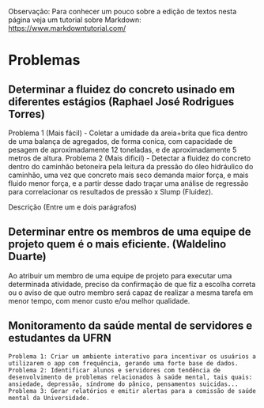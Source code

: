 Observação: Para conhecer um pouco sobre a edição de textos nesta página veja um tutorial sobre Markdown: https://www.markdowntutorial.com/  


# Problemas 


## Determinar a fluidez do concreto usinado em diferentes estágios (Raphael José Rodrigues Torres)
Problema 1 (Mais fácil) - Coletar a umidade da areia+brita que fica dentro de uma balança de agregados, de forma conica, com capacidade de pesagem de aproximadamente 12 toneladas, e de aproximadamente 5 metros de altura.
Problema 2 (Mais dificil) - Detectar a fluidez do concreto dentro do caminhão betoneira pela leitura da pressão do óleo hidráulico do caminhão, uma vez que concreto mais seco demanda maior força, e mais fluido menor força, e a partir desse dado traçar uma análise de regressão para correlacionar os resultados de pressão x Slump (Fluidez).

Descrição (Entre um e dois parágrafos)

## Determinar entre os membros de uma equipe de projeto quem é o mais eficiente. (Waldelino Duarte) 

Ao atribuir um membro de uma equipe de projeto para executar uma determinada atividade, preciso da confirmação de que fiz a escolha correta ou o aviso de que outro membro será capaz de realizar a mesma tarefa em menor tempo, com menor custo e/ou melhor qualidade.


## Monitoramento da saúde mental de servidores e estudantes da UFRN

	Problema 1: Criar um ambiente interativo para incentivar os usuários a utilizarem o app com frequência, gerando uma forte base de dados. 
	Problema 2: Identificar alunos e servidores com tendência de desenvolvimento de problemas relacionados à saúde mental, tais quais: ansiedade, depressão, síndrome do pânico, pensamentos suicidas...
	Problema 3: Gerar relatórios e emitir alertas para a comissão de saúde mental da Universidade. 
